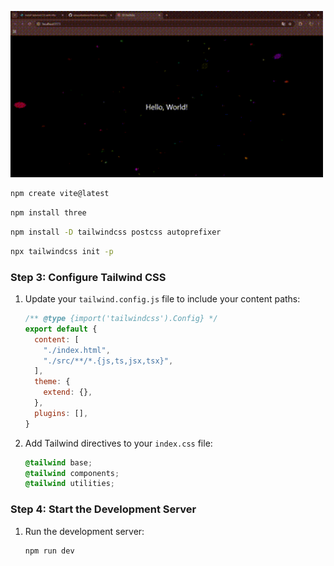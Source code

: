 <p align: center>
<img alt="hello" width="500" src="https://github.com/jakuzzibubbles/threeJs/blob/main/3D-portfolio/public/demo1.gif?raw=true" />
</p>

   ```bash
   npm create vite@latest
   ```



   ```bash
   npm install three
   ```



   ```bash
   npm install -D tailwindcss postcss autoprefixer
   ```



   ```bash
   npx tailwindcss init -p
   ```

### Step 3: Configure Tailwind CSS

1. Update your `tailwind.config.js` file to include your content paths:

   ```javascript
   /** @type {import('tailwindcss').Config} */
   export default {
     content: [
       "./index.html",
       "./src/**/*.{js,ts,jsx,tsx}",
     ],
     theme: {
       extend: {},
     },
     plugins: [],
   }
   ```

2. Add Tailwind directives to your `index.css` file:

   ```css
   @tailwind base;
   @tailwind components;
   @tailwind utilities;
   ```

### Step 4: Start the Development Server

1. Run the development server:

   ```bash
   npm run dev
   ```

